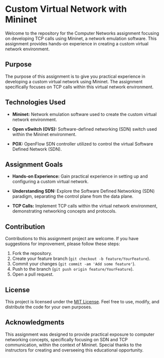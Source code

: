 # Custom Virtual Network with Mininet

Welcome to the repository for the Computer Networks assignment focusing on developing TCP calls using Mininet, a network emulation software. This assignment provides hands-on experience in creating a custom virtual network environment.

## Purpose

The purpose of this assignment is to give you practical experience in developing a custom virtual network using Mininet. The assignment specifically focuses on TCP calls within this virtual network environment.

## Technologies Used

- **Mininet:** Network emulation software used to create the custom virtual network environment.
  
- **Open vSwitch (OVS):** Software-defined networking (SDN) switch used within the Mininet environment.
  
- **POX:** OpenFlow SDN controller utilized to control the virtual Software Defined Network (SDN).

## Assignment Goals

- **Hands-on Experience:** Gain practical experience in setting up and configuring a custom virtual network.
  
- **Understanding SDN:** Explore the Software Defined Networking (SDN) paradigm, separating the control plane from the data plane.
  
- **TCP Calls:** Implement TCP calls within the virtual network environment, demonstrating networking concepts and protocols.

## Contribution

Contributions to this assignment project are welcome. If you have suggestions for improvement, please follow these steps:

1. Fork the repository.
2. Create your feature branch (`git checkout -b feature/YourFeature`).
3. Commit your changes (`git commit -am 'Add some feature'`).
4. Push to the branch (`git push origin feature/YourFeature`).
5. Open a pull request.

## License

This project is licensed under the [MIT License](LICENSE). Feel free to use, modify, and distribute the code for your own purposes.

## Acknowledgments

This assignment was designed to provide practical exposure to computer networking concepts, specifically focusing on SDN and TCP communication, within the context of Mininet. Special thanks to the instructors for creating and overseeing this educational opportunity.
